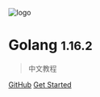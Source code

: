 
![logo](https://cdn.jsdelivr.net/gh/greycodee/golang-wiki@main/images/go.png)

# Golang <small>1.16.2</small>

> 中文教程

[GitHub](https://github.com/greycodee/golang-wiki)
[Get Started](/README.md)